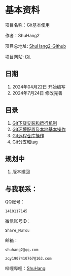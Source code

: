 # 基本资料

项目名称：Git基本使用

作者：ShuHang2

项目总地址: [ShuHang2-Github](https://github.com/ShuHang2/ShuHang2.github.io)

项目网站: [Git](https://shuhang2.github.io/Git/GIT.html)

## 日期

1. 2024年04月22日 开始编写
2. 2024年7月24日 修改完善

## 目录

1. [Git下载安装和运行机制](1.Git下载安装和运行机制.md)
2. [Git环境配置及本地基本操作](2.Git环境配置及本地基本操作.md)
3. [Git远程仓库操作](3.Git远程仓库操作.md)
4. [Git分支和tag](4.Git分支和tag.md)

## 规划中

1. 版本撤回

## 与我联系：
QQ账号：

```
1410117145
```

微信账号ID：

```
Share_MuTou
```

邮箱：

```
shuhang2@qq.com
```

```
zqy1907410767@163.com
```

哔哩哔哩：[ShuHang](https://space.bilibili.com/85119525?spm_id_from=333.1007.0.0)